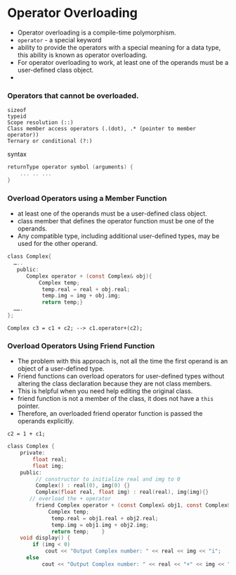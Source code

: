 # Operator Overloading
- Operator overloading is a compile-time polymorphism.
- ```operator``` - a special keyword
- ability to provide the operators with a special meaning for a data type, this ability is known as operator overloading.
- For operator overloading to work, at least one of the operands must be a user-defined class object.
- 

### Operators that cannot be overloaded. 
```
sizeof
typeid
Scope resolution (::)
Class member access operators (.(dot), .* (pointer to member operator))
Ternary or conditional (?:)
```

syntax
```C
returnType operator symbol (arguments) {
    ... .. ...
} 
```

### Overload Operators using a Member Function
- at least one of the operands must be a user-defined class object.
- class member that defines the operator function must be one of the operands.
- Any compatible type, including additional user-defined types, may be used for the other operand.
``` C
class Complex{
  …..
   public: 
      Complex operator + (const Complex& obj){
          Complex temp;
           temp.real = real + obj.real;
           temp.img = img + obj.img;
           return temp;}
  …….
};
```
```
Complex c3 = c1 + c2; --> c1.operator+(c2);
```

### Overload Operators Using Friend Function
- The problem with this approach is, not all the time the first operand is an object of a user-defined type.
- Friend functions can overload operators for user-defined types without altering the class declaration because they are not class members.
- This is helpful when you need help editing the original class.
- friend function is not a member of the class, it does not have a ```this``` pointer.
- Therefore, an overloaded friend operator function is passed the operands explicitly.
```
c2 = 1 + c1;
```
``` C
class Complex {
    private:
        float real;
        float img;
    public:
         // constructor to initialize real and img to 0
         Complex() : real(0), img(0) {}
         Complex(float real, float img) : real(real), img(img){}
       // overload the + operator
         friend Complex operator + (const Complex& obj1, const Complex& obj2) {
             Complex temp;
              temp.real = obj1.real + obj2.real;
              temp.img = obj1.img + obj2.img;
              return temp;    }
    void display() {
        if (img < 0)
            cout << "Output Complex number: " << real << img << "i";
      else
           cout << "Output Complex number: " << real << "+" << img << "i";   }};
```
